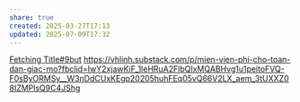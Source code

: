 ```yaml
---
share: true
created: 2025-03-27T17:13
updated: 2025-07-09T17:32
---
```

[Fetching Title#9but](https://phatgiao.org.vn/13-phong-kham-benh-tu-thien-mien-phi-o-sai-gon-d33281.html)
https://vhlinh.substack.com/p/mien-vien-phi-cho-toan-dan-giac-mo?fbclid=IwY2xjawKiF_1leHRuA2FlbQIxMQABHvg1u1peitoFVQ-F0sByORMSy__W3nDdCUxKEgp20205huhFEq05vQ66V2LX_aem_3tUXXZ08IZMPlsQ9C4JShg
